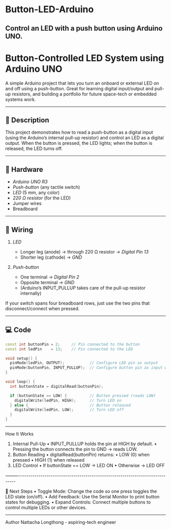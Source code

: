 # Button-LED-Arduino
Control an LED with a push button using Arduino UNO.
------------------------------------------------------

# Button-Controlled LED System using Arduino UNO

A simple Arduino project that lets you turn an onboard or external LED on and off using a push-button. Great for learning digital input/output and pull-up resistors, and building a portfolio for future space-tech or embedded systems work.

--------------------------------------------------------

## 📖 Description

This project demonstrates how to read a push-button as a digital input (using the Arduino’s internal pull-up resistor) and control an LED as a digital output. When the button is pressed, the LED lights; when the button is released, the LED turns off.

------------------------------------------------------

## 🔧 Hardware

- *Arduino UNO R3*  
- *Push-button* (any tactile switch)  
- *LED* (5 mm, any color)  
- *220 Ω resistor* (for the LED)  
- Jumper wires  
- Breadboard  

----------------------------------------------------

## 📐 Wiring

1. *LED*  
   - Longer leg (anode) → through 220 Ω resistor → *Digital Pin 13*  
   - Shorter leg (cathode) → *GND*  

2. *Push-button*  
   - One terminal → *Digital Pin 2*  
   - Opposite terminal → *GND*  
   - (Arduino’s INPUT_PULLUP takes care of the pull-up resistor internally)

If your switch spans four breadboard rows, just use the two pins that disconnect/connect when pressed.


---------------------------------------------------

## 💻 Code

```cpp
const int buttonPin = 2;     // Pin connected to the button
const int ledPin    = 13;    // Pin connected to the LED

void setup() {
  pinMode(ledPin, OUTPUT);           // Configure LED pin as output
  pinMode(buttonPin, INPUT_PULLUP);  // Configure button pin as input with internal pull-up
}

void loop() {
  int buttonState = digitalRead(buttonPin);

  if (buttonState == LOW) {          // Button pressed (reads LOW)
    digitalWrite(ledPin, HIGH);      // Turn LED on
  } else {                           // Button released
    digitalWrite(ledPin, LOW);       // Turn LED off
  }
}
```
------------------------------------------------------------------------------
How It Works
1. Internal Pull-Up
	• INPUT_PULLUP holds the pin at HIGH by default.
	• Pressing the button connects the pin to GND → reads LOW.
2. Button Reading
	• digitalRead(buttonPin) returns:
	• LOW (0) when pressed
	• HIGH (1) when released
3. LED Control
	• If buttonState == LOW → LED ON
	• Otherwise → LED OFF

⸻-----------------------------------------------------------------------------

🚀 Next Steps
	• Toggle Mode: Change the code so one press toggles the LED state (on/off).
	• Add Feedback: Use the Serial Monitor to print button states for debugging.
	• Expand Controls: Connect multiple buttons to control multiple LEDs or other devices.

 ---------------------------------------------------------------------------------

Author
Nattacha Longthong - aspiring-tech engineer
